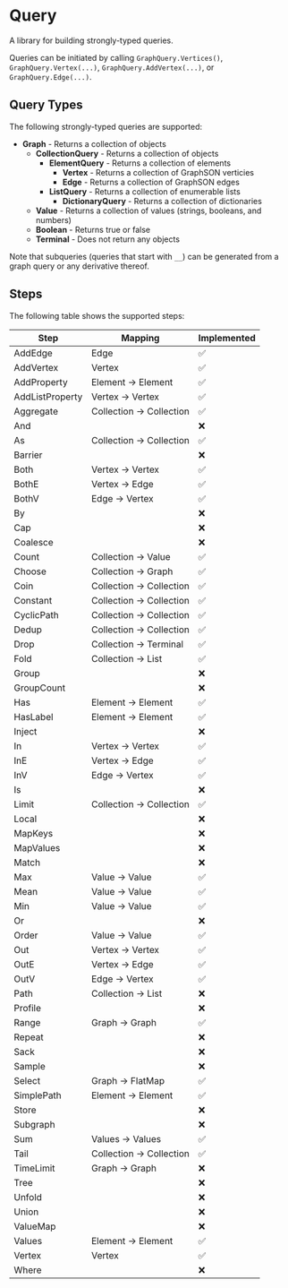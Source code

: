 ﻿# Query
A library for building strongly-typed queries. 

Queries can be initiated by calling `GraphQuery.Vertices()`, `GraphQuery.Vertex(...)`, `GraphQuery.AddVertex(...)`, or `GraphQuery.Edge(...)`. 

## Query Types
The following strongly-typed queries are supported:
- **Graph** - Returns a collection of objects
  - **CollectionQuery** - Returns a collection of objects
    - **ElementQuery** - Returns a collection of elements
      - **Vertex** - Returns a collection of GraphSON verticies
      - **Edge** - Returns a collection of GraphSON edges
    - **ListQuery** - Returns a collection of enumerable lists
	  - **DictionaryQuery** - Returns a collection of dictionaries
  - **Value** - Returns a collection of values (strings, booleans, and numbers)
  - **Boolean** - Returns true or false
  - **Terminal** - Does not return any objects

Note that subqueries (queries that start with `__`) can be generated from a graph query or any derivative thereof. 

## Steps
The following table shows the supported steps:

Step | Mapping | Implemented
---- | ------- | -----------
AddEdge | Edge | :white_check_mark:
AddVertex | Vertex | :white_check_mark:
AddProperty | Element -> Element | :white_check_mark:
AddListProperty | Vertex -> Vertex | :white_check_mark:
Aggregate | Collection -> Collection | :white_check_mark:
And | | :x:
As | Collection -> Collection | :white_check_mark:
Barrier | | :x:
Both | Vertex -> Vertex | :white_check_mark:
BothE | Vertex -> Edge | :white_check_mark:
BothV | Edge -> Vertex | :white_check_mark:
By | | :x:
Cap | | :x:
Coalesce | | :x:
Count | Collection -> Value | :white_check_mark:
Choose | Collection -> Graph | :white_check_mark:
Coin | Collection -> Collection | :white_check_mark:
Constant | Collection -> Collection | :white_check_mark:
CyclicPath | Collection -> Collection | :white_check_mark:
Dedup | Collection -> Collection | :white_check_mark:
Drop | Collection -> Terminal | :white_check_mark:
Fold | Collection -> List | :white_check_mark:
Group | | :x:
GroupCount | | :x:
Has | Element -> Element | :white_check_mark:
HasLabel | Element -> Element | :white_check_mark:
Inject | | :x:
In | Vertex -> Vertex | :white_check_mark:
InE | Vertex -> Edge | :white_check_mark:
InV | Edge -> Vertex | :white_check_mark:
Is  | | :x:
Limit | Collection -> Collection | :white_check_mark:
Local | | :x:
MapKeys |  | :x:
MapValues | | :x:
Match | | :x:
Max | Value -> Value | :white_check_mark:
Mean | Value -> Value | :white_check_mark:
Min | Value -> Value | :white_check_mark:
Or | | :x:
Order | Value -> Value | :white_check_mark:
Out | Vertex -> Vertex | :white_check_mark:
OutE | Vertex -> Edge | :white_check_mark:
OutV | Edge -> Vertex | :white_check_mark:
Path | Collection -> List | :x:
Profile | | :x:
Range | Graph -> Graph | :white_check_mark:
Repeat | | :x:
Sack | | :x:
Sample | | :x:
Select | Graph -> FlatMap | :white_check_mark:
SimplePath | Element -> Element | :white_check_mark:
Store | | :x:
Subgraph | | :x:
Sum | Values -> Values | :white_check_mark:
Tail | Collection -> Collection | :white_check_mark:
TimeLimit | Graph -> Graph | :x:
Tree | | :x:
Unfold | | :x:
Union | | :x:
ValueMap | | :x:
Values | Element -> Element | :white_check_mark:
Vertex | Vertex | :white_check_mark:
Where | | :x: